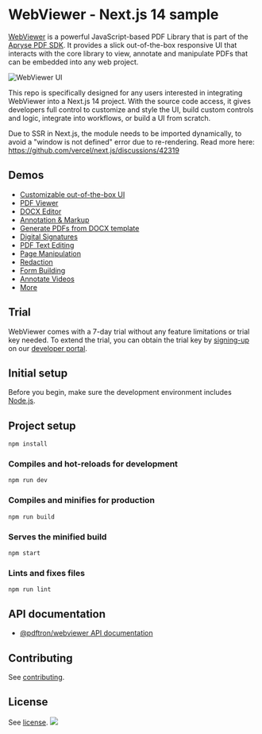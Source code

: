 # WebViewer - Next.js 14 sample

[WebViewer](https://docs.apryse.com/documentation/web/) is a powerful JavaScript-based PDF Library that is part of the [Apryse PDF SDK](https://apryse.com/). It provides a slick out-of-the-box responsive UI that interacts with the core library to view, annotate and manipulate PDFs that can be embedded into any web project.

![WebViewer UI](https://www.pdftron.com/downloads/pl/webviewer-ui.png)

This repo is specifically designed for any users interested in integrating WebViewer into a Next.js 14 project. With the source code access, it gives developers full control to customize and style the UI, build custom controls and logic, integrate into workflows, or build a UI from scratch.

Due to SSR in Next.js, the module needs to be imported dynamically, to avoid a "window is not defined" error due to re-rendering.
Read more here: https://github.com/vercel/next.js/discussions/42319

## Demos

- [Customizable out-of-the-box UI](https://showcase.apryse.com/toolbar-customization)
- [PDF Viewer](https://showcase.apryse.com/)
- [DOCX Editor](https://showcase.apryse.com/office-editor)
- [Annotation & Markup](https://showcase.apryse.com/annotation-permissions)
- [Generate PDFs from DOCX template](https://showcase.apryse.com/office-template-fill)
- [Digital Signatures](https://showcase.apryse.com/digital-signatures)
- [PDF Text Editing](https://showcase.apryse.com/pdf-editing)
- [Page Manipulation](https://showcase.apryse.com/pdf-page-manipulation-api)
- [Redaction](https://showcase.apryse.com/redaction)
- [Form Building](https://showcase.apryse.com/pdf-form-build)
- [Annotate Videos](https://showcase.apryse.com/annotate-video-frames)
- [More](https://showcase.apryse.com/)

## Trial

WebViewer comes with a 7-day trial without any feature limitations or trial key needed. To extend the trial, you can obtain the trial key by [signing-up](https://dev.apryse.com/) on our [developer portal](https://dev.apryse.com/).

## Initial setup

Before you begin, make sure the development environment includes [Node.js](https://nodejs.org/en/).

## Project setup
```
npm install
```

### Compiles and hot-reloads for development
```
npm run dev
```

### Compiles and minifies for production
```
npm run build
```

### Serves the minified build
```
npm start
```

### Lints and fixes files
```
npm run lint
```

## API documentation

* [@pdftron/webviewer API documentation](https://docs.apryse.com/api/web/global.html#WebViewer__anchor)

## Contributing

See [contributing](./CONTRIBUTING.md).

## License

See [license](./LICENSE).
![](https://onepixel.pdftron.com/webviewer-ui)